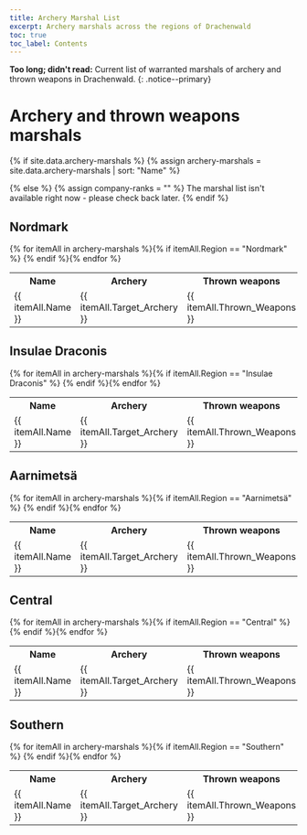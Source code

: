 ```yaml
---
title: Archery Marshal List 
excerpt: Archery marshals across the regions of Drachenwald
toc: true
toc_label: Contents
---
```


__Too long; didn't read:__ Current list of warranted marshals of archery and thrown weapons in Drachenwald. 
{: .notice--primary}

# Archery and thrown weapons marshals

{% if site.data.archery-marshals %}
  {% assign archery-marshals = site.data.archery-marshals | sort: "Name" %}

{% else %}
  {% assign company-ranks = "" %}
  The marshal list isn't available right now - please check back later.
{% endif %}



## Nordmark

<table>
  <tr><th>Name</th><th>Archery</th><th>Thrown weapons</th><th>Warranting</th></tr>
 {% for itemAll in archery-marshals %}{% if itemAll.Region == "Nordmark" %} <tr><td> {{ itemAll.Name }} </td><td> {{ itemAll.Target_Archery }} </td><td> {{ itemAll.Thrown_Weapons }} </td><td> {{ itemAll.Warranting }} </td></tr> {% endif %}{% endfor %} 
</table>

## Insulae Draconis

<table>
  <tr><th>Name</th><th>Archery</th><th>Thrown weapons</th><th>Warranting</th></tr>
 {% for itemAll in archery-marshals %}{% if itemAll.Region == "Insulae Draconis" %} <tr><td> {{ itemAll.Name }} </td><td> {{ itemAll.Target_Archery }} </td><td> {{ itemAll.Thrown_Weapons }} </td><td> {{ itemAll.Warranting }} </td></tr> {% endif %}{% endfor %} 
</table>

## Aarnimetsä

<table>
  <tr><th>Name</th><th>Archery</th><th>Thrown weapons</th><th>Warranting</th></tr>
 {% for itemAll in archery-marshals %}{% if itemAll.Region == "Aarnimetsä" %} <tr><td> {{ itemAll.Name }} </td><td> {{ itemAll.Target_Archery }} </td><td> {{ itemAll.Thrown_Weapons }} </td><td> {{ itemAll.Warranting }} </td></tr> {% endif %}{% endfor %} 
</table>


## Central

<table>
  <tr><th>Name</th><th>Archery</th><th>Thrown weapons</th><th>Warranting</th></tr>
 {% for itemAll in archery-marshals %}{% if itemAll.Region == "Central" %} <tr><td> {{ itemAll.Name }} </td><td> {{ itemAll.Target_Archery }} </td><td> {{ itemAll.Thrown_Weapons }} </td><td> {{ itemAll.Warranting }} </td></tr> {% endif %}{% endfor %} 
</table>


## Southern

<table>
  <tr><th>Name</th><th>Archery</th><th>Thrown weapons</th><th>Warranting</th></tr>
 {% for itemAll in archery-marshals %}{% if itemAll.Region == "Southern" %} <tr><td> {{ itemAll.Name }} </td><td> {{ itemAll.Target_Archery }} </td><td> {{ itemAll.Thrown_Weapons }} </td><td> {{ itemAll.Warranting }} </td></tr> {% endif %}{% endfor %} 
</table>


